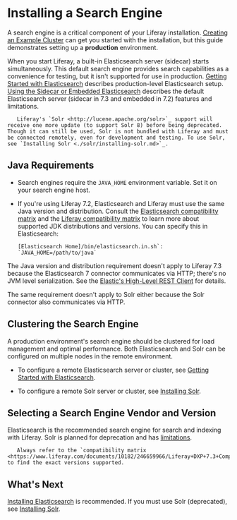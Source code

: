 # Installing a Search Engine

A search engine is a critical component of your Liferay installation. [Creating an Example Cluster](./../../installation-and-upgrades/setting-up-liferay-dxp/clustering-for-high-availability/example-creating-a-simple-dxp-cluster.md#prepare-a-search-engine) can get you started with the installation, but this guide demonstrates setting up a **production** environment.

<!-- MAKE A DIAGRAM SIMILAR TO THE CCR ONE BUT WITH JUST ONE CONNECTION -->

When you start Liferay, a built-in Elasticsearch server (sidecar) starts simultaneously. This default search engine provides search capabilities as a convenience for testing, but it isn't supported for use in production. [Getting Started with Elasticsearch](./elasticsearch/getting-started-with-elasticsearch.md) describes production-level Elasticsearch setup. [Using the Sidecar or Embedded Elasticsearch](./elasticsearch/using-the-sidecar-or-embedded-elasticsearch.md) describes the default Elasticsearch server (sidecar in 7.3 and embedded in 7.2) features and limitations.

```note::
   Liferay's `Solr <http://lucene.apache.org/solr>`_ support will receive one more update (to support Solr 8) before being deprecated. Though it can still be used, Solr is not bundled with Liferay and must be connected remotely, even for development and testing. To use Solr, see `Installing Solr <./solr/installing-solr.md>`_.
```

## Java Requirements

* Search engines require the `JAVA_HOME` environment variable. Set it on your search engine host.

* If you're using Liferay 7.2, Elasticsearch and Liferay must use the same Java version and distribution. Consult the [Elasticsearch compatibility matrix](https://www.elastic.co/support/matrix#matrix_jvm) and the [Liferay compatibility matrix](https://www.liferay.com/documents/10182/246659966/Liferay+DXP+7.3+Compatibility+Matrix.pdf) to learn more about supported JDK distributions and versions. You can specify this in Elasticsearch:

    ```properties
    [Elasticsearch Home]/bin/elasticsearch.in.sh`: `JAVA_HOME=/path/to/java`
    ```

The Java version and distribution requirement doesn't apply to Liferay 7.3 because the Elasticsearch 7 connector communicates via HTTP; there's no JVM level serialization. See the [Elastic's High-Level REST Client](https://www.elastic.co/guide/en/elasticsearch/client/java-rest/7.x/java-rest-high.html) for details.

The same requirement doesn't apply to Solr either because the Solr connector also communicates via HTTP.

## Clustering the Search Engine

A production environment's search engine should be clustered for load management and optimal performance. Both Elasticsearch and Solr can be configured on multiple nodes in the remote environment.

* To configure a remote Elasticsearch server or cluster, see [Getting Started with Elasticsearch](./elasticsearch/getting-started-with-elasticsearch.md).

* To configure a remote Solr server or cluster, see [Installing Solr](./solr/installing-solr.md).

## Selecting a Search Engine Vendor and Version

Elasticsearch is the recommended search engine for search and indexing with Liferay. Solr is planned for deprecation and has [limitations](./solr/solr-limitations.md).

```important::
   Always refer to the `compatibility matrix <https://www.liferay.com/documents/10182/246659966/Liferay+DXP+7.3+Compatibility+Matrix.pdf>`_ to find the exact versions supported.
```

## What's Next 

[Installing Elasticsearch](./elasticsearch/getting-started-with-elasticsearch.md) is recommended. If you must use Solr (deprecated), see [Installing Solr](./solr/installing-solr/installing-solr.md). 
